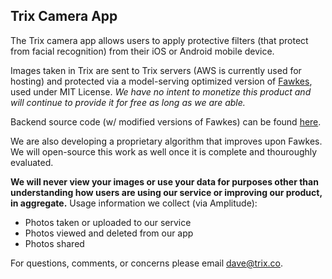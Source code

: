 ## Trix Camera App

The Trix camera app allows users to apply protective filters (that protect from facial recognition) from their iOS or Android mobile device.

Images taken in Trix are sent to Trix servers (AWS is currently used for hosting) and protected via a model-serving optimized version of [Fawkes](https://github.com/Shawn-Shan/fawkes), used under MIT License. *We have no intent to monetize this product and will continue to provide it for free as long as we are able.* 

Backend source code (w/ modified versions of Fawkes) can be found [here](https://github.com/trix-co/trix-backend/tree/main).  

We are also developing a proprietary algorithm that improves upon Fawkes. We will open-source this work as well once it is complete and thouroughly evaluated. 

**We will never view your images or use your data for purposes other than understanding how users are using our service or improving our product, in aggregate.** Usage information we collect (via Amplitude):
* Photos taken or uploaded to our service
* Photos viewed and deleted from our app
* Photos shared

For questions, comments, or concerns please email dave@trix.co.

